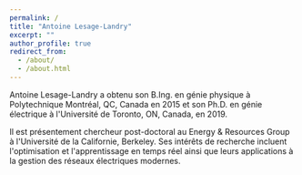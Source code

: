 ```yaml
---
permalink: /
title: "Antoine Lesage-Landry"
excerpt: ""
author_profile: true
redirect_from: 
  - /about/
  - /about.html
---
```


Antoine Lesage-Landry a obtenu son B.Ing. en génie physique à Polytechnique Montréal, QC, Canada en 2015 et son Ph.D. en génie électrique à l'Université de Toronto, ON, Canada, en 2019. 

Il est présentement chercheur post-doctoral au Energy & Resources Group à l'Université de la Californie, Berkeley. Ses intérêts de recherche incluent l'optimisation et l'apprentissage en temps réel ainsi que leurs applications à la gestion des réseaux électriques modernes.
